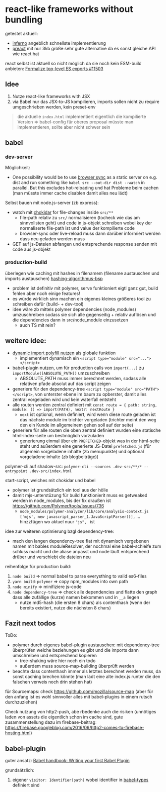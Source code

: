 # react-like frameworks without bundling

getestet aktuell:

* [inferno](https://github.com/infernojs/inferno) angeblich schnellste implementierung
* [preact](https://preactjs.com/) mit nur 3kb größe sehr gute alternative da es sonst gleiche API wie react hat

react selbst ist aktuell so nicht möglich da sie noch kein ESM-build anbieten: [Formalize top-level ES exports #11503](https://github.com/facebook/react/issues/11503)

## Idee

1. Nutze react-like frameworks with JSX
1. via Babel nur das JSX-to-JS kompilieren, imports sollen nicht zu require umgeschrieben werden, kein preset-env

> die aktuelle `index.html` implementiert eigentlich die kompilierte Version => babel-config für oberes proposal müsste man implementieren, sollte aber nicht schwer sein

## babel

### dev-server

Möglichkeit:

- One possibility would be to use [browser sync](https://browsersync.io/) as a static server on e.g. dist and run something like  `babel src --out-dir dist --watch` in parallel. But this excludes hot-reloading und hat Probleme beim cachen (man müsste immer cache disablen damit alles neu lädt)

Selbst bauen mit node.js-server (zb express):

- watch mit [chokidar](https://github.com/paulmillr/chokidar) for file-changes inside `src/**`
     - file-path relativ zu `src/` normalisieren (tocheck wie das am sinnvollsten geht) und code in js-objekt schreiben wobei key der normaliserte file-path ist und value der kompilierte code
     - browser-sync oder live-reload muss dann darüber informiert werden dass neu geladen werden muss 
- GET auf js-Dateien abfangen und entsprechende response senden mit code aus js-objekt

### production-build

überlegen wie caching mit hashes in filenamem (filename austauschen und imports austauschen) [hashing-algorithmus-bsp](https://medium.com/@chris_72272/what-is-the-fastest-node-js-hashing-algorithm-c15c1a0e164e)

* problem ist definitiv mit polymer, serve funktioniert eigtl ganz gut, build fehlen aber ncoh einige features!
* es würde wirklich sinn machen ein eigenes kleines größeres tool zu schreiben dafür (build- + dev-tool)
* idee wäre zb mittels polymer dependencies (node_modules) umzuschreiben sodass sie sich alle gegenseitig + relativ auflösen und die dependencies dann in src/node_module einzusetzen
    * auch TS mit rein?
    
    
## weitere idee:

- [dynamic import polyfill nutzen](https://github.com/uupaa/dynamic-import-polyfill) als globale funktion
    - implementiert dynamisch ein `<script type="module" src="..."></script>`
- babel-plugin nutzen, um für production calls von `import(...)` zu `importModule([ABSOLUTE_PATH])` umzuschreiben
    - ABSOLUTE_PATH muss immer berechnet werden, sodass alle relativen pfade absolut auf das script zeigen
- generiere für den dependency-tree `<script type="module" src="PATH"></script>`, von unterster ebene im baum zu opberster, damit alles zentral vorgeladen wird und kein waterfall entsteht
- alle routen werden zentral definiert mit `const route = { path: string, module: () => import(PATH), next?: nextRoute }`
    - `next` ist optional, wenn definiert, wird wenn diese route geladen ist das nächste module im trichter vorgeladen (trichter meint den weg den ein Kunde im allgemeinem gehen soll auf der seite)
- generiere für alle routen die oben zentral definiert wurden eine statische html-index-seite um bestmöglich vorzuladen
    - generierung einmal über ein `PREFETCHED`-objekt was in der html-seite steht und außerdem eine generierte JS-Datei `prefetched.js` (für allgemein vorgeladene inhalte (zb menupunkte) und optional vorgeladene inhalte (zb blogbeiträge))

polymer-cli auf shadow-src: `polymer-cli --sources .dev-src/**/* --entrypoint .dev-src/index.html`

start-script, welches mit chokidar und babel

- polymer ist grundsätzlich ein tool aus der hölle
- damit mjs-unterstüzung für build funktionierit muss es getweaked werden in node_modules, bis der fix draußen ist https://github.com/Polymer/tools/issues/736
    - `node_modules/polymer-analyzer/lib/core/analysis-context.js` `['mjs', new javascript_parser_1.JavaScriptParser()],` ... hinzzfügen wo aktuel nuur `"js", ` ist
    
    
    
idee zur weiteren optimierung bzgl dependency-tree:
- mach den langen dependency-tree flat mit dynamisch vergebenen namen mit bables moduleResolver, der nochmal eine babel-schleife zum schluss macht und die aliase anpasst und node läuft entsprechend drüber und verschiebt die dateien neu


reihenfolge für production build:

1. `node build` => normal babel to parse everysthing to valid es6-files
1. `yarn build:polymer` => copy npm_modules into own path
1. `node minify` => minifiziere js-code
1. `node dependency-tree` => check alle dependencies und flatte den graph dass alle zufällige (kurze) namen bekommen und in `__a` liegen
    - nutze md5-hash (die ersten 8 chars) als contenthash (wenn der bereits existiert, nutze die nächsten 8 chars)
    
    
## Fazit next todos
    
ToDo:
- polymer durch eigenes babel-plugin austauschen: mit dependency-tree überprüfen welche beziehungen es gibt und die imports dann umschreiben und entsprechend kopieren
    - tree-shaking wäre hier noch ein todo
    - außerdem muss source-map-building überprüft werden
- beachte dass contenthash immer als letztes berechnet werden muss, da sonst caching brechen könnte (man lädt eine alte index.js runter die den falschen verweis noch drin stehen hat)
    
für Sourcemaps: check https://github.com/mozilla/source-map (aber für den anfang ist es wohl sinnvoller alles mit babel-plugins in einem rutsch durchzuziehen)

Check nutzung von http2-push, abe rbedenke auch die risiken (unnötiges laden von assets die eigentlich schon im cache sind, gute zusammenstellung dazu im firebase-beitrag: https://firebase.googleblog.com/2016/09/http2-comes-to-firebase-hosting.html)


## babel-plugin

guter ansatz: [Babel handbook: Writing your first Babel Plugin](https://github.com/jamiebuilds/babel-handbook/blob/master/translations/en/plugin-handbook.md#writing-your-first-babel-plugin)

grundsätzlich:
1. eigener `visitor: Identifier(path)` wobei identifier in [babel-types](https://github.com/babel/babel/tree/master/packages/babel-types/src/definitions) definiert sind

